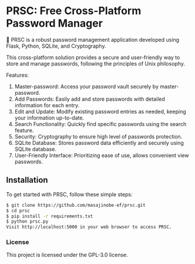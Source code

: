 # PRSC: Free Cross-Platform Password Manager

🔐 PRSC is a robust password management application developed using Flask, Python, SQLite, and Cryptography.

This cross-platform solution provides a secure and user-friendly way to store and manage passwords, following the principles of Unix philosophy.

Features:

1. Master-password: Access your password vault securely by master-password.
2. Add Passwords: Easily add and store passwords with detailed information for each entry.
3. Edit and Update: Modify existing password entries as needed, keeping your information up-to-date.
4. Search Functionality: Quickly find specific passwords using the search feature.
5. Security: Cryptography to ensure high level of passwords protection.
6. SQLite Database: Stores password data efficiently and securely using SQLite database.
7. User-Friendly Interface: Prioritizing ease of use, allows convenient view passwords.

## Installation

To get started with PRSC, follow these simple steps:

```bash
$ git clone https://github.com/masajinobe-ef/prsc.git
$ cd prsc
$ pip install -r requirements.txt
$ python prsc.py
Visit http://localhost:5000 in your web browser to access PRSC.
```

### License

This project is licensed under the GPL-3.0 license.

